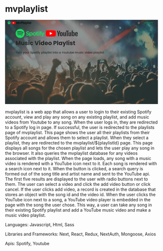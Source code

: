 # mvplaylist

[![IMAGE_ALT](mvplaylist.png)](https://www.youtube.com/embed/70tjwO3O_Q4)

mvplaylist is a web app that allows a user to login to their existing Spotify account, view and play any song on any existing playlist, and add music videos from Youtube to any song. When the user logs in, they are redirected to a Spotify log in page. If successful, the user is redirected to the playlists page of mvplaylist. This page shows the user all their playlists from their Spotify account and allows them to select a playlist. When they select a playlist, they are redirected to the mvplaylist/${playlistId} page. This page displays all songs for the chosen playlist and lets the user play any song in the browser. It also queries the mvplaylist database for any videos associated with the playlist. When the page loads, any song with a music video is rendered with a YouTube icon next to it. Each song is rendered with a search icon next to it. When the button is clicked, a search query is formed out of the song title and artist name and sent to the YouTube api. The first five results are displayed to the user with radio buttons next to them. The user can select a video and click the add video button or click cancel. If the user clicks add video, a record is created in the database that stores an object with the song id and the video id. When the user clicks the YouTube icon next to a song, a YouTube video player is embedded in the page with the song the user chose. This way, a user can take any song in their existing Spotify playlist and add a YouTube music video and make a music video playlist.

Languages: Javascript, Html, Sass

Libraries and Frameworks: Next, React, Redux, NextAuth, Mongoose, Axios

Apis: Spotify, Youtube